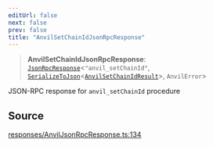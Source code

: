 ```yaml
---
editUrl: false
next: false
prev: false
title: "AnvilSetChainIdJsonRpcResponse"
---
```


> **AnvilSetChainIdJsonRpcResponse**: [`JsonRpcResponse`](/reference/jsonrpc/type-aliases/jsonrpcresponse/)\<`"anvil_setChainId"`, [`SerializeToJson`](/reference/tevm/procedures-types/type-aliases/serializetojson/)\<[`AnvilSetChainIdResult`](/reference/actions-types/type-aliases/anvilsetchainidresult/)\>, `AnvilError`\>

JSON-RPC response for `anvil_setChainId` procedure

## Source

[responses/AnvilJsonRpcResponse.ts:134](https://github.com/evmts/tevm-monorepo/blob/main/packages/procedures-types/src/responses/AnvilJsonRpcResponse.ts#L134)
